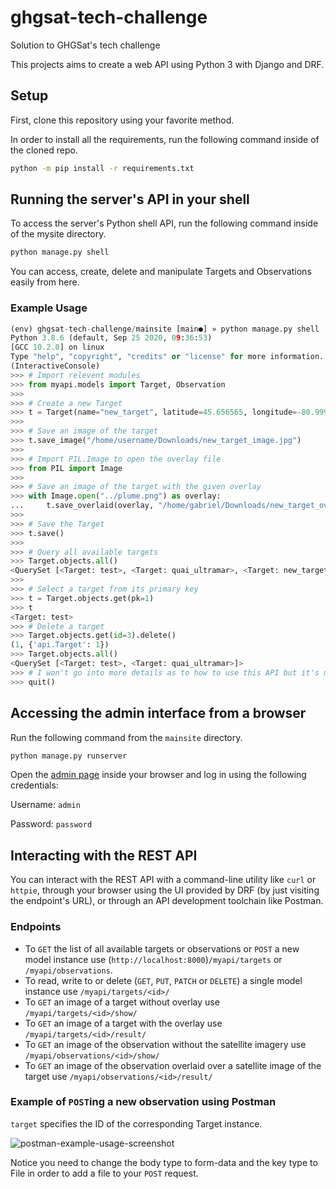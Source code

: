 # ghgsat-tech-challenge
Solution to GHGSat's tech challenge

This projects aims to create a web API using Python 3 with Django and DRF.

## Setup

First, clone this repository using your favorite method.

In order to install all the requirements, run the following command inside of the cloned repo.

```bash
python -m pip install -r requirements.txt
```

## Running the server's API in your shell

To access the server's Python shell API, run the following command inside of the mysite directory.

```bash
python manage.py shell
```

You can access, create, delete and manipulate Targets and Observations easily from here.

### Example Usage

```python
(env) ghgsat-tech-challenge/mainsite [main●] » python manage.py shell
Python 3.8.6 (default, Sep 25 2020, 09:36:53)
[GCC 10.2.0] on linux
Type "help", "copyright", "credits" or "license" for more information.
(InteractiveConsole)
>>> # Import relevent modules
>>> from myapi.models import Target, Observation
>>> 
>>> # Create a new Target
>>> t = Target(name="new_target", latitude=45.656565, longitude=-80.999999)
>>> 
>>> # Save an image of the target
>>> t.save_image("/home/username/Downloads/new_target_image.jpg")
>>> 
>>> # Import PIL.Image to open the overlay file
>>> from PIL import Image
>>> 
>>> # Save an image of the target with the given overlay
>>> with Image.open("../plume.png") as overlay:
...     t.save_overlaid(overlay, "/home/gabriel/Downloads/new_target_overlaid.png")
>>> 
>>> # Save the Target
>>> t.save()
>>> 
>>> # Query all available targets
>>> Target.objects.all()
<QuerySet [<Target: test>, <Target: quai_ultramar>, <Target: new_target>]>
>>> 
>>> # Select a target from its primary key
>>> t = Target.objects.get(pk=1)
>>> t
<Target: test>
>>> # Delete a target
>>> Target.objects.get(id=3).delete()
(1, {'api.Target': 1})
>>> Target.objects.all()
<QuerySet [<Target: test>, <Target: quai_ultramar>]>
>>> # I won't go into more details as to how to use this API but it's more than powerful enough for our usage.
>>> quit()
```

## Accessing the admin interface from a browser

Run the following command from the `mainsite` directory.

```bash
python manage.py runserver
```

Open the [admin page](http://localhost:8000/admin/) inside your browser and log in using the following credentials:

Username: `admin`

Password: `password`

## Interacting with the REST API

You can interact with the REST API with a command-line utility like `curl` or `httpie`, through your browser using the UI provided by DRF (by just visiting the endpoint's URL), or through an API development toolchain like Postman.

### Endpoints

 - To `GET` the list of all available targets or observations or `POST` a new model instance use (`http://localhost:8000`)`/myapi/targets` or `/myapi/observations`.
 - To read, write to or delete (`GET`, `PUT`, `PATCH` or `DELETE`) a single model instance use `/myapi/targets/<id>/`
 - To `GET` an image of a target without overlay use `/myapi/targets/<id>/show/`
 - To `GET` an image of a target with the overlay use `/myapi/targets/<id>/result/`
 - To `GET` an image of the observation without the satellite imagery use `/myapi/observations/<id>/show/`
 - To `GET` an image of the observation overlaid over a satellite image of the target use `/myapi/observations/<id>/result/`
 
### Example of `POST`ing a new observation using Postman

`target` specifies the ID of the corresponding Target instance.

![postman-example-usage-screenshot](https://user-images.githubusercontent.com/34945306/97900037-20131f00-1d08-11eb-9f01-96af562a8c3d.png)

Notice you need to change the body type to form-data and the key type to File in order to add a file to your `POST` request.
